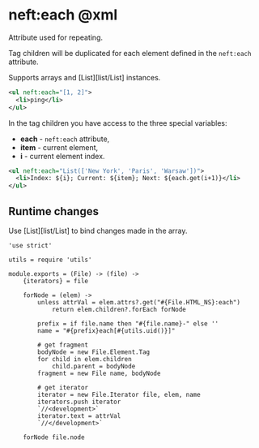 neft:each @xml
==============

Attribute used for repeating.

Tag children will be duplicated for each
element defined in the `neft:each` attribute.

Supports arrays and [List][list/List] instances.

```xml
<ul neft:each="[1, 2]">
  <li>ping</li>
</ul>
```

In the tag children you have access to the three special variables:
- **each** - `neft:each` attribute,
- **item** - current element,
- **i** - current element index.

```xml
<ul neft:each="List(['New York', 'Paris', 'Warsaw'])">
  <li>Index: ${i}; Current: ${item}; Next: ${each.get(i+1)}</li>
</ul>
```

## Runtime changes

Use [List][list/List] to bind changes made in the array.

	'use strict'

	utils = require 'utils'

	module.exports = (File) -> (file) ->
		{iterators} = file

		forNode = (elem) ->
			unless attrVal = elem.attrs?.get("#{File.HTML_NS}:each")
				return elem.children?.forEach forNode

			prefix = if file.name then "#{file.name}-" else ''
			name = "#{prefix}each[#{utils.uid()}]"

			# get fragment
			bodyNode = new File.Element.Tag
			for child in elem.children
				child.parent = bodyNode
			fragment = new File name, bodyNode

			# get iterator
			iterator = new File.Iterator file, elem, name
			iterators.push iterator
			`//<development>`
			iterator.text = attrVal
			`//</development>`

		forNode file.node
